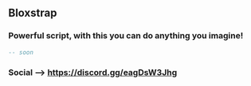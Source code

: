 ## Bloxstrap
### Powerful script, with this you can do anything you imagine!

```lua
-- soon
```

### Social --> https://discord.gg/eagDsW3Jhg

